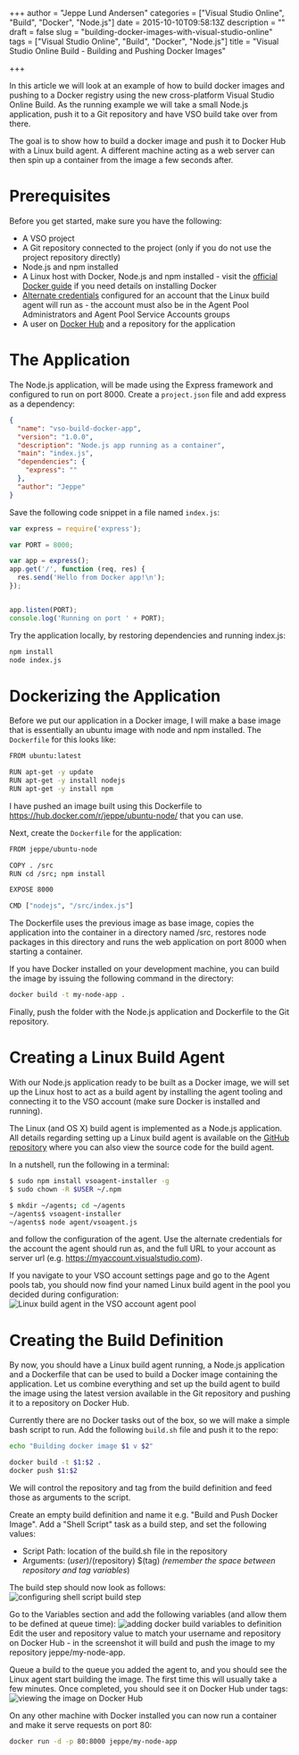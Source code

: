 +++
author = "Jeppe Lund Andersen"
categories = ["Visual Studio Online", "Build", "Docker", "Node.js"]
date = 2015-10-10T09:58:13Z
description = ""
draft = false
slug = "building-docker-images-with-visual-studio-online"
tags = ["Visual Studio Online", "Build", "Docker", "Node.js"]
title = "Visual Studio Online Build - Building and Pushing Docker Images"

+++

In this article we will look at an example of how to build docker images and pushing to a Docker registry using the new cross-platform Visual Studio Online Build. As the running example we will take a small Node.js application, push it to a Git repository and have VSO build take over from there. 

The goal is to show how to build a docker image and push it to Docker Hub with a Linux build agent. A different machine acting as a web server can then spin up a container from the image a few seconds after.

# Prerequisites
Before you get started, make sure you have the following:

* A VSO project
* A Git repository connected to the project (only if you do not use the project repository directly)
* Node.js and npm installed
* A Linux host with Docker, Node.js and npm installed - visit the [official Docker guide](http://docs.docker.com/linux/step_one/) if you need details on installing Docker
* [Alternate credentials](https://www.visualstudio.com/en-us/integrate/get-started/auth/overview) configured for an account that the Linux build agent will run as - the account must also be in the Agent Pool Administrators and Agent Pool Service Accounts groups
* A user on [Docker Hub](https://hub.docker.com) and a repository for the application


# The Application
The Node.js application, will be made using the Express framework and configured to run on port 8000. Create a `project.json` file and add express as a dependency:
```json
{
  "name": "vso-build-docker-app",
  "version": "1.0.0",
  "description": "Node.js app running as a container",
  "main": "index.js",
  "dependencies": {
    "express": ""
  },
  "author": "Jeppe"
}

```
Save the following code snippet in a file named `index.js`:
```javascript
var express = require('express');

var PORT = 8000;

var app = express();
app.get('/', function (req, res) {
  res.send('Hello from Docker app!\n');
});


app.listen(PORT);
console.log('Running on port ' + PORT);
```

Try the application locally, by restoring dependencies and running index.js:
```bash
npm install
node index.js
```

# Dockerizing the Application
Before we put our application in a Docker image, I will make a base image that is essentially an ubuntu image with node and npm installed. The `Dockerfile` for this looks like:
```bash
FROM ubuntu:latest

RUN apt-get -y update
RUN apt-get -y install nodejs
RUN apt-get -y install npm
```
I have pushed an image built using this Dockerfile to https://hub.docker.com/r/jeppe/ubuntu-node/ that you can use.



Next, create the `Dockerfile` for the application:
```bash
FROM jeppe/ubuntu-node

COPY . /src
RUN cd /src; npm install

EXPOSE 8000

CMD ["nodejs", "/src/index.js"]
```

The Dockerfile uses the previous image as base image, copies the application into the container in a directory named /src, restores node packages in this directory and runs the web application on port 8000 when starting a container.

If you have Docker installed on your development machine, you can build the image by issuing the following command in the directory:
```bash
docker build -t my-node-app .
```

Finally, push the folder with the Node.js application and Dockerfile to the Git repository.

# Creating a Linux Build Agent
With our Node.js application ready to be built as a Docker image, we will set up the Linux host to act as a build agent by installing the agent tooling and connecting it to the VSO account (make sure Docker is installed and running).

The Linux (and OS X) build agent is implemented as a Node.js application. All details regarding setting up a Linux build agent is available on the [GitHub repository](https://github.com/Microsoft/vso-agent) where you can also view the source code for the build agent. 

In a nutshell, run the following in a terminal:
```bash
$ sudo npm install vsoagent-installer -g
$ sudo chown -R $USER ~/.npm

$ mkdir ~/agents; cd ~/agents
~/agents$ vsoagent-installer
~/agents$ node agent/vsoagent.js
```

and follow the configuration of the agent. Use the alternate credentials for the account the agent should run as, and the full URL to your account as server url (e.g. https://myaccount.visualstudio.com).

If you navigate to your VSO account settings page and go to the Agent pools tab, you should now find your named Linux build agent in the pool you decided during configuration:
![Linux build agent in the VSO account agent pool](/images/2015/10/vsolinuxagent-2.png)

# Creating the Build Definition
By now, you should have a Linux build agent running, a Node.js application and a Dockerfile that can be used to build a Docker image containing the application. Let us combine everything and set up the build agent to build the image using the latest version available in the Git repository and pushing it to a repository on Docker Hub.

Currently there are no Docker tasks out of the box, so we will make a simple bash script to run. Add the following `build.sh` file and push it to the repo:
```bash
echo "Building docker image $1 v $2"

docker build -t $1:$2 .
docker push $1:$2
```

We will control the repository and tag from the build definition and feed those as arguments to the script.

Create an empty build definition and name it e.g. "Build and Push Docker Image". Add a "Shell Script" task as a build step, and set the following values:

* Script Path: location of the build.sh file in the repository
* Arguments: $(user)/$(repository) $(tag) *(remember the space between repository and tag variables*)

The build step should now look as follows:
![configuring shell script build step](/images/2015/10/shellscript-1.png)

Go to the Variables section and add the following variables (and allow them to be defined at queue time):
![adding docker build variables to definition](/images/2015/10/variables-1.png)
Edit the user and repository value to match your username and repository on Docker Hub - in the screenshot it will build and push the image to my repository jeppe/my-node-app.

Queue a build to the queue you added the agent to, and you should see the Linux agent start building the image. The first time this will usually take a few minutes. Once completed, you should see it on Docker Hub under tags:
![viewing the image on Docker Hub](/images/2015/10/dockerhub-1.png)

On any other machine with Docker installed you can now run a container and make it serve requests on port 80:
```bash
docker run -d -p 80:8000 jeppe/my-node-app
```
